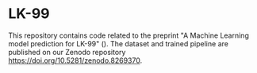 # LK-99
 This repository contains code related to the preprint "A Machine Learning model prediction for LK-99" (). The dataset and trained pipeline are published on our Zenodo repository https://doi.org/10.5281/zenodo.8269370.
